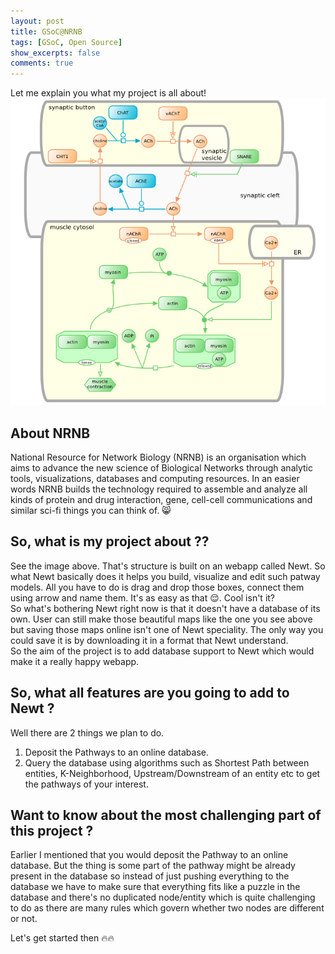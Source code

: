 ```yaml
---
layout: post
title: GSoC@NRNB
tags: [GSoC, Open Source]
show_excerpts: false
comments: true
---
```


Let me explain you what my project is all about!
![Cool Stuff](/assets/images/WWWmuscle-color.png)

## About NRNB

National Resource for Network Biology (NRNB) is an organisation which aims to advance the new science of Biological Networks through analytic tools, visualizations, databases and computing resources. In an easier words NRNB builds the technology required to assemble and analyze all kinds of protein and drug interaction, gene, cell-cell communications and similar sci-fi things you can think of. 😸

## So, what is my project about ??

See the image above. That's structure is built on an webapp called Newt. So what Newt basically does it helps you build, visualize and edit such patway models. All you have to do is drag and drop those boxes, connect them using arrow and name them. It's as easy as that 😌. Cool isn't it? <br>
So what's bothering Newt right now is that it doesn't have a database of its own. User can still make those beautiful maps like the one you see above but saving those maps online isn't one of Newt speciality. The only way you could save it is by downloading it in a format that Newt understand. <br>
So the aim of the project is to add database support to Newt which would make it a really happy webapp.

## So, what all features are you going to add to Newt ?

Well there are 2 things we plan to do.<br>

1. Deposit the Pathways to an online database.
2. Query the database using algorithms such as Shortest Path between entities, K-Neighborhood, Upstream/Downstream of an entity etc to get the pathways of your interest.

## Want to know about the most challenging part of this project ?

Earlier I mentioned that you would deposit the Pathway to an online database. But the thing is some part of the pathway might be already present in the database so instead of just pushing everything to the database we have to make sure that everything fits like a puzzle in the database and there's no duplicated node/entity which is quite challenging to do as there are many rules which govern whether two nodes are different or not.

Let's get started then 🔥🔥
